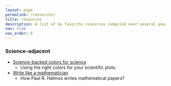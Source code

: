 ```yaml
---
layout: page
permalink: /resources/
title: resources
description: A list of my favorite resources compiled over several years of browsing the internet.
nav: true
nav_order: 6
---
```


### Science-adjacent

- [Science-backed colors for science](https://www.fabiocrameri.ch/colourmaps/)
    - Using the right colors for your scientific plots.
- [Write like a mathematician](https://sites.math.washington.edu/~lind/Resources/Halmos.pdf)
    - How Paul R. Halmos writes mathematical papers?